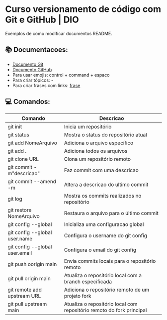 # Curso versionamento de código com Git e GitHub | DIO

Exemplos de como modificar documentos README.

## 📚 Documentacoes:
- [Documento Git](https://git-scm.com/doc)
- [Documento GitHub](https://docs.github.com/pt)
- Para usar emojis: control + command + espaco
- Para criar tópicos: -
- Para criar frases com links: [frase](link)

##  💻 Comandos:

| Comando | Descricao |
| --- | --- |
| git init | Inicia um repositório |
| git status | Mostra o status do repositório atual |
| git add NomeArquivo| Adiciona o arquivo específico |
| git add . | Adiciona todos os arquivos |
| git clone URL | Clona um repositório remoto |
| git commit -m"descricao" | Faz commit com uma descricao |
| git commit --amend -m | Altera a descricao do ultimo commit |
| git log | Mostra os commits realizados no repositório |
| git restore NomeArquivo | Restaura o arquivo para o último commit |
| git config --global | Inicializa uma configuracao global |
| git config --global user.name | Configura o username do git config |
| git config --global user.email | Configura o email do git config |
| git push oorigin main | Envia commits locais para o repositório remoto |
| git pull origin main | Atualiza o repositório local com a branch especificada |
| git remote add upstream URL | Adiciona o repositório remoto de um projeto fork |
| git pull upstream main | Atualiza o repositório local com repositório remoto do fork principal |
